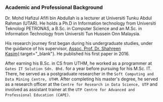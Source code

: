<h3>Academic and Professional Background</h3>

Dr. Mohd Hafizul Afifi bin Abdullah is a lecturer at Universiti Tunku Abdul Rahman (UTAR). He holds a Ph.D in Information technology from Universiti Teknologi PETRONAS, a B.Sc. in Computer Science and an M.Sc. in Information Technology from Universiti Tun Hussein Onn Malaysia.

His research journey first began during his undergraduate studies, under the guidance of his supervisor, [Assoc. Prof. Dr. Shahreen Kasim](https://scholar.google.com/citations?user=csGxD68AAAAJ){:target="\_blank"}. He published his first paper in 2016.

After earning his B.Sc. in CS from UTHM, he worked as a programmer at `Gates IT Solution Sdn. Bhd.` for a year before pursuing for his M.Sc. IT. There, he served as a postgraduate researcher in the `Soft Computing and Data Mining Centre, UTHM`. After completing his master's degree, he served as a research officer at the `Centre for Research in Data Science, UTP` and involved as assistant trainer at the `UTP Centre for Advanced and Professional Education (CAPE)`.

<!-- <p>Due to his deep interest in business, he has co-founded food &amp; beverage business in 2014 and a printing business in 2016, before leaving the partnerships in 2018 to start his own IT-based business.</p> -->
